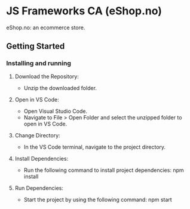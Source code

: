 # JS Frameworks CA (eShop.no)

eShop.no: an ecommerce store.

## Getting Started

### Installing and running

1. Download the Repository:
   - Unzip the downloaded folder.

2. Open in VS Code:
   - Open Visual Studio Code.
   - Navigate to File > Open Folder and select the unzipped folder to open in VS Code.

3. Change Directory:
   - In the VS Code terminal, navigate to the project directory.

4. Install Dependencies:
   - Run the following command to install project dependencies:
   npm install

5. Run Dependencies:
   - Start the project by using the following command:
   npm start


